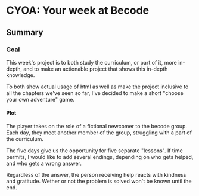 # CYOA: Your week at Becode

## Summary

### Goal
This week's project is to both study the curriculum, or part of it, more in-depth, and to make an actionable project that shows this in-depth knowledge. 

To both show actual usage of html as well as make the project inclusive to all the chapters we've seen so far, I've decided to make a short "choose your own adventure" game.

#### Plot
The player takes on the role of a fictional newcomer to the becode group. Each day, they meet another member of the group, struggling with a part of the curriculum. 

The five days give us the opportunity for five separate "lessons". If time permits, I would like to add several endings, depending on who gets helped, and who gets a wrong answer.

Regardless of the answer, the person receiving help reacts with kindness and gratitude. Wether or not the problem is solved won't be known until the end.

#### 
